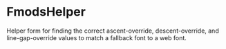 # FmodsHelper
Helper form for finding the correct ascent-override, descent-override, and line-gap-override values to match a fallback font to a web font.
